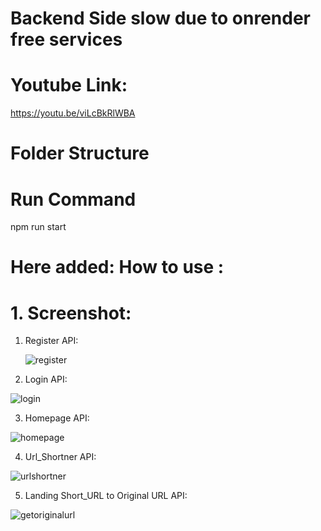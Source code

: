 # Backend Side slow due to onrender free services
# Youtube Link:
https://youtu.be/viLcBkRlWBA
# Folder Structure



# Run Command
npm run start


# Here added: How to use :
# 1. Screenshot:

1. Register API:


   ![register](https://github.com/Gaurav8757/urlshortnerbackend/assets/94515205/e1837a7e-65d2-418c-8898-cf2a35a0db4c)


2. Login API:

![login](https://github.com/Gaurav8757/urlshortnerbackend/assets/94515205/ca8bc837-7967-4f42-a020-026679edd99a)

3. Homepage API:

![homepage](https://github.com/Gaurav8757/urlshortnerbackend/assets/94515205/adc1c05c-988c-42c8-b2e0-2c0a947771ea)


4. Url_Shortner API:

![urlshortner](https://github.com/Gaurav8757/urlshortnerbackend/assets/94515205/7e5b2200-ca47-46d3-9d63-90ebe736d983)


5. Landing Short_URL to Original URL  API:


![getoriginalurl](https://github.com/Gaurav8757/urlshortnerbackend/assets/94515205/3b6a9557-7365-48f4-aba5-8694ccf9ecd5)









